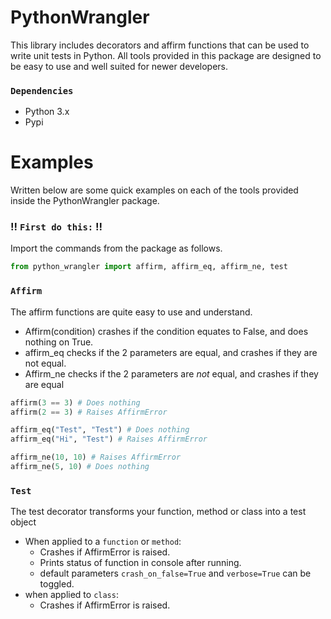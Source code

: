 # **PythonWrangler**

This library includes decorators and affirm functions that can be used to write unit tests in Python. 
All tools provided in this package are designed to be easy to use and well suited for newer developers.

### `Dependencies`

- Python 3.x
- Pypi


# Examples
Written below are some quick examples on each of the tools provided inside the PythonWrangler package.

### **!!** `First do this:` **!!**
Import the commands from the package as follows.<br>
```py
from python_wrangler import affirm, affirm_eq, affirm_ne, test
```

### `Affirm`
The affirm functions are quite easy to use and understand.
- Affirm(condition) crashes if the condition equates to False, and does nothing on True.
- affirm_eq checks if the 2 parameters are equal, and crashes if they are not equal.
- Affirm_ne checks if the 2 parameters are *not* equal, and crashes if they are equal

```py
affirm(3 == 3) # Does nothing
affirm(2 == 3) # Raises AffirmError

affirm_eq("Test", "Test") # Does nothing
affirm_eq("Hi", "Test") # Raises AffirmError

affirm_ne(10, 10) # Raises AffirmError
affirm_ne(5, 10) # Does nothing
```

### `Test`
The test decorator transforms your function, method or class into a test object
- When applied to a `function` or `method`:
  - Crashes if AffirmError is raised.
  - Prints status of function in console after running.
  - default parameters `crash_on_false=True` and `verbose=True` can be toggled.
- when applied to `class`:
  - Crashes if AffirmError is raised.